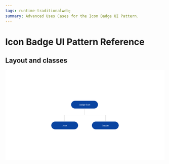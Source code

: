 ```yaml
---
tags: runtime-traditionalweb; 
summary: Advanced Uses Cases for the Icon Badge UI Pattern.
---
```


# Icon Badge UI Pattern Reference


## Layout and classes

![](<images/iconbadge-image-2.png?width=650>)
